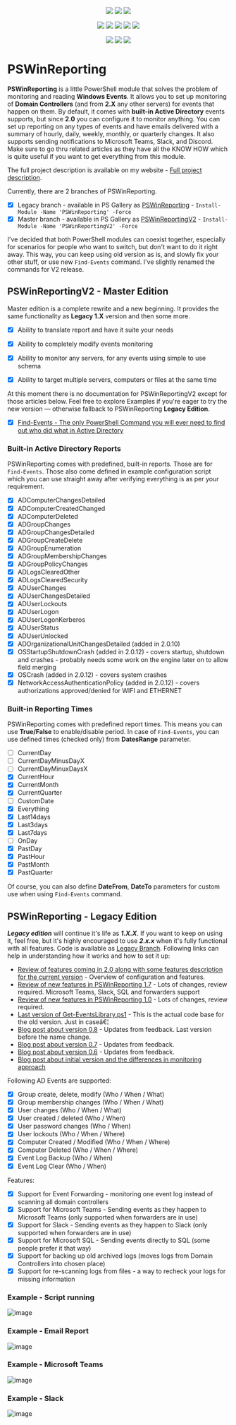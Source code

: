 ﻿<p align="center">
  <a href="https://www.powershellgallery.com/packages/PSWinReportingV2"><img src="https://img.shields.io/powershellgallery/v/PSWinReportingV2.svg"></a>
  <a href="https://www.powershellgallery.com/packages/PSWinReportingV2"><img src="https://img.shields.io/powershellgallery/vpre/PSWinReportingV2.svg?label=powershell%20gallery%20preview&colorB=yellow"></a>
  <a href="https://github.com/EvotecIT/PSWinReporting"><img src="https://img.shields.io/github/license/EvotecIT/PSWinReporting.svg"></a>
</p>

<p align="center">
  <a href="https://www.powershellgallery.com/packages/PSWinReportingV2"><img src="https://img.shields.io/powershellgallery/p/PSWinReportingV2.svg"></a>
  <a href="https://github.com/EvotecIT/PSWinReporting"><img src="https://img.shields.io/github/languages/top/evotecit/PSWinReporting.svg"></a>
  <a href="https://github.com/EvotecIT/PSWinReporting"><img src="https://img.shields.io/github/languages/code-size/evotecit/PSWinReporting.svg"></a>
  <a href="https://www.powershellgallery.com/packages/PSWinReporting"><img src="https://img.shields.io/powershellgallery/dt/PSWinReporting.svg?label=downloads%20PSWinReporting"></a>
  <a href="https://www.powershellgallery.com/packages/PSWinReportingV2"><img src="https://img.shields.io/powershellgallery/dt/PSWinReportingv2?label=downloads%20PSWinReportingV2"></a>
</p>

<p align="center">
  <a href="https://twitter.com/PrzemyslawKlys"><img src="https://img.shields.io/twitter/follow/PrzemyslawKlys.svg?label=Twitter%20%40PrzemyslawKlys&style=social"></a>
  <a href="https://evotec.xyz/hub"><img src="https://img.shields.io/badge/Blog-evotec.xyz-2A6496.svg"></a>
  <a href="https://www.linkedin.com/in/pklys"><img src="https://img.shields.io/badge/LinkedIn-pklys-0077B5.svg?logo=LinkedIn"></a>
</p>

# PSWinReporting

**PSWinReporting** is a little PowerShell module that solves the problem of monitoring and reading **Windows Events**. It allows you to set up monitoring of **Domain Controllers** (and from **2.X** any other servers) for events that happen on them. By default, it comes with **built-in Active Directory** events supports, but since **2.0** you can configure it to monitor anything. You can set up reporting on any types of events and have emails delivered with a summary of hourly, daily, weekly, monthly, or quarterly changes. It also supports sending notifications to Microsoft Teams, Slack, and Discord. Make sure to go thru related articles as they have all the KNOW HOW which is quite useful if you want to get everything from this module.

The full project description is available on my website - [Full project description](https://evotec.xyz/hub/scripts/pswinreporting-powershell-module/).

Currently, there are 2 branches of PSWinReporting.

- [x] Legacy branch - available in PS Gallery as [PSWinReporting](https://www.powershellgallery.com/packages/PSWinReporting/) - `Install-Module -Name 'PSWinReporting' -Force`
- [x] Master branch - available in PS Gallery as [PSWinReportingV2](https://www.powershellgallery.com/packages/PSWinReportingV2/) - `Install-Module -Name 'PSWinReportingV2' -Force`

I've decided that both PowerShell modules can coexist together, especially for scenarios for people who want to switch, but don't want to do it right away. This way, you can keep using old version as is, and slowly fix your other stuff, or use new `Find-Events` command. I've slightly renamed the commands for V2 release.

## PSWinReportingV2 - Master Edition

Master edition is a complete rewrite and a new beginning. It provides the same functionality as **Legacy 1.X** version and then some more.

- [x] Ability to translate report and have it suite your needs
- [x] Ability to completely modify events monitoring
- [x] Ability to monitor any servers, for any events using simple to use schema
- [x] Ability to target multiple servers, computers or files at the same time


At this moment there is no documentation for PSWinReportingV2 except for those articles below. Feel free to explore Examples if you're eager to try the new version — otherwise fallback to PSWinReporting **Legacy Edition**.

- [x] [Find-Events - The only PowerShell Command you will ever need to find out who did what in Active Directory](https://evotec.xyz/the-only-powershell-command-you-will-ever-need-to-find-out-who-did-what-in-active-directory/)

### Built-in Active Directory Reports

PSWinReporting comes with predefined, built-in reports. Those are for `Find-Events`. Those also come defined in example configuration script which you can use straight away after verifying everything is as per your requirement.

- [x] ADComputerChangesDetailed
- [x] ADComputerCreatedChanged
- [x] ADComputerDeleted
- [x] ADGroupChanges
- [x] ADGroupChangesDetailed
- [x] ADGroupCreateDelete
- [x] ADGroupEnumeration
- [x] ADGroupMembershipChanges
- [x] ADGroupPolicyChanges
- [x] ADLogsClearedOther
- [x] ADLogsClearedSecurity
- [x] ADUserChanges
- [x] ADUserChangesDetailed
- [x] ADUserLockouts
- [x] ADUserLogon
- [x] ADUserLogonKerberos
- [x] ADUserStatus
- [x] ADUserUnlocked
- [X] ADOrganizationalUnitChangesDetailed (added in 2.0.10)
- [x] OSStartupShutdownCrash (added in 2.0.12) - covers startup, shutdown and crashes - probably needs some work on the engine later on to allow field merging
- [x] OSCrash (added in 2.0.12) - covers system crashes
- [x] NetworkAccessAuthenticationPolicy (added in 2.0.12) - covers authorizations approved/denied for WIFI and ETHERNET

### Built-in Reporting Times

PSWinReporting comes with predefined report times. This means you can use **True/False** to enable/disable period. In case of `Find-Events`, you can use defined times (checked only) from **DatesRange** parameter.

- [ ] CurrentDay
- [ ] CurrentDayMinusDayX
- [ ] CurrentDayMinuxDaysX
- [x] CurrentHour
- [x] CurrentMonth
- [x] CurrentQuarter
- [ ] CustomDate
- [x] Everything
- [x] Last14days
- [x] Last3days
- [x] Last7days
- [ ] OnDay
- [x] PastDay
- [x] PastHour
- [x] PastMonth
- [x] PastQuarter

Of course, you can also define **DateFrom**, **DateTo** parameters for custom use when using `Find-Events` command.

## PSWinReporting - Legacy Edition

***Legacy edition*** will continue it's life as ***1.X.X***. If you want to keep on using it, feel free, but it's highly encouraged to use ***2.x.x*** when it's fully functional with all features. Code is available as [Legacy Branch](https://github.com/EvotecIT/PSWinReporting/tree/Legacy). Following links can help in understanding how it works and how to set it up:

- [Review of features coming in 2.0 along with some features description for the current version](https://evotec.xyz/pswinreporting-1-8-split-of-branches-legacy-vs-new-hope/) - Overview of configuration and features.
- [Review of new features in PSWinReporting 1.7](https://evotec.xyz/pswinreporting-forwarders-microsoft-teams-slack-microsoft-sql-and-more/) - Lots of changes, review required. Microsoft Teams, Slack, SQL and forwarders support
- [Review of new features in PSWinReporting 1.0](https://evotec.xyz/pswinreporting-1-0-is-out/) - Lots of changes, review required.
- [Last version of Get-EventsLibrary.ps1](https://evotec.xyz/get-eventslibrary-ps1-monitoring-events-powershell/) - This is the actual code base for the old version. Just in caseâ€¦
- [Blog post about version 0.8](https://evotec.xyz/whats-new-event-monitoring-0-8/) - Updates from feedback. Last version before the name change.
- [Blog post about version 0.7](https://evotec.xyz/whats-new-event-monitoring-v0-7/) - Updates from feedback.
- [Blog post about version 0.6](https://evotec.xyz/whats-new-event-monitoring-v0-6/) - Updates from feedback.
- [Blog post about initial version and the differences in monitoring approach](https://evotec.xyz/monitoring-active-directory-changes-on-users-and-groups-with-powershell/)

Following AD Events are supported:

- [x] Group create, delete, modify (Who / When / What)
- [x] Group membership changes (Who / When / What)
- [x] User changes (Who / When / What)
- [x] User created / deleted (Who / When)
- [x] User password changes (Who / When)
- [x] User lockouts (Who / When / Where)
- [x] Computer Created / Modified (Who / When / Where)
- [x] Computer Deleted (Who / When / Where)
- [x] Event Log Backup (Who / When)
- [x] Event Log Clear (Who / When)

Features:

- [x] Support for Event Forwarding - monitoring one event log instead of scanning all domain controllers
- [x] Support for Microsoft Teams - Sending events as they happen to Microsoft Teams (only supported when forwarders are in use)
- [x] Support for Slack - Sending events as they happen to Slack (only supported when forwarders are in use)
- [x] Support for Microsoft SQL - Sending events directly to SQL (some people prefer it that way)
- [x] Support for backing up old archived logs (moves logs from Domain Controllers into chosen place)
- [x] Support for re-scanning logs from files - a way to recheck your logs for missing information

### Example - Script running

![image](https://evotec.xyz/wp-content/uploads/2018/06/2018-06-10_11-20-08.gif.pagespeed.ce.xrLSOGTIkk.gif)

### Example - Email Report

![image](https://evotec.xyz/wp-content/uploads/2018/06/PSWinReporting1.0-Example1.png)

### Example - Microsoft Teams

![image](https://evotec.xyz/wp-content/uploads/2018/09/img_5b9e830101081.png)

### Example - Slack

![image](https://evotec.xyz/wp-content/uploads/2018/09/img_5b9e7041638f5.png)
